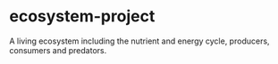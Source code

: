 # ecosystem-project
A living ecosystem including the nutrient and energy cycle, producers, consumers and predators.
